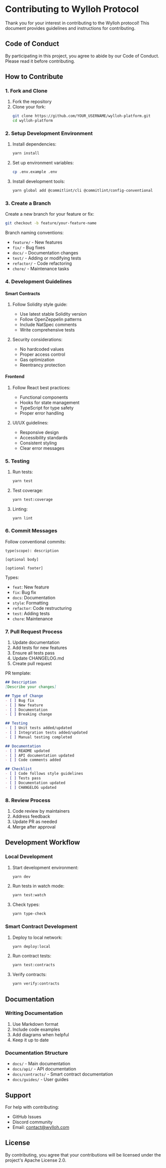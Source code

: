 # Contributing to Wylloh Protocol

Thank you for your interest in contributing to the Wylloh protocol! This document provides guidelines and instructions for contributing.

## Code of Conduct

By participating in this project, you agree to abide by our Code of Conduct. Please read it before contributing.

## How to Contribute

### 1. Fork and Clone

1. Fork the repository
2. Clone your fork:
   ```bash
   git clone https://github.com/YOUR_USERNAME/wylloh-platform.git
   cd wylloh-platform
   ```

### 2. Setup Development Environment

1. Install dependencies:
   ```bash
   yarn install
   ```

2. Set up environment variables:
   ```bash
   cp .env.example .env
   ```

3. Install development tools:
   ```bash
   yarn global add @commitlint/cli @commitlint/config-conventional
   ```

### 3. Create a Branch

Create a new branch for your feature or fix:
```bash
git checkout -b feature/your-feature-name
```

Branch naming conventions:
- `feature/` - New features
- `fix/` - Bug fixes
- `docs/` - Documentation changes
- `test/` - Adding or modifying tests
- `refactor/` - Code refactoring
- `chore/` - Maintenance tasks

### 4. Development Guidelines

#### Smart Contracts

1. Follow Solidity style guide:
   - Use latest stable Solidity version
   - Follow OpenZeppelin patterns
   - Include NatSpec comments
   - Write comprehensive tests

2. Security considerations:
   - No hardcoded values
   - Proper access control
   - Gas optimization
   - Reentrancy protection

#### Frontend

1. Follow React best practices:
   - Functional components
   - Hooks for state management
   - TypeScript for type safety
   - Proper error handling

2. UI/UX guidelines:
   - Responsive design
   - Accessibility standards
   - Consistent styling
   - Clear error messages

### 5. Testing

1. Run tests:
   ```bash
   yarn test
   ```

2. Test coverage:
   ```bash
   yarn test:coverage
   ```

3. Linting:
   ```bash
   yarn lint
   ```

### 6. Commit Messages

Follow conventional commits:
```
type(scope): description

[optional body]

[optional footer]
```

Types:
- `feat`: New feature
- `fix`: Bug fix
- `docs`: Documentation
- `style`: Formatting
- `refactor`: Code restructuring
- `test`: Adding tests
- `chore`: Maintenance

### 7. Pull Request Process

1. Update documentation
2. Add tests for new features
3. Ensure all tests pass
4. Update CHANGELOG.md
5. Create pull request

PR template:
```markdown
## Description
[Describe your changes]

## Type of Change
- [ ] Bug fix
- [ ] New feature
- [ ] Documentation
- [ ] Breaking change

## Testing
- [ ] Unit tests added/updated
- [ ] Integration tests added/updated
- [ ] Manual testing completed

## Documentation
- [ ] README updated
- [ ] API documentation updated
- [ ] Code comments added

## Checklist
- [ ] Code follows style guidelines
- [ ] Tests pass
- [ ] Documentation updated
- [ ] CHANGELOG updated
```

### 8. Review Process

1. Code review by maintainers
2. Address feedback
3. Update PR as needed
4. Merge after approval

## Development Workflow

### Local Development

1. Start development environment:
   ```bash
   yarn dev
   ```

2. Run tests in watch mode:
   ```bash
   yarn test:watch
   ```

3. Check types:
   ```bash
   yarn type-check
   ```

### Smart Contract Development

1. Deploy to local network:
   ```bash
   yarn deploy:local
   ```

2. Run contract tests:
   ```bash
   yarn test:contracts
   ```

3. Verify contracts:
   ```bash
   yarn verify:contracts
   ```

## Documentation

### Writing Documentation

1. Use Markdown format
2. Include code examples
3. Add diagrams when helpful
4. Keep it up to date

### Documentation Structure

- `docs/` - Main documentation
- `docs/api/` - API documentation
- `docs/contracts/` - Smart contract documentation
- `docs/guides/` - User guides

## Support

For help with contributing:
- GitHub Issues
- Discord community
- Email: contact@wylloh.com

## License

By contributing, you agree that your contributions will be licensed under the project's Apache License 2.0. 